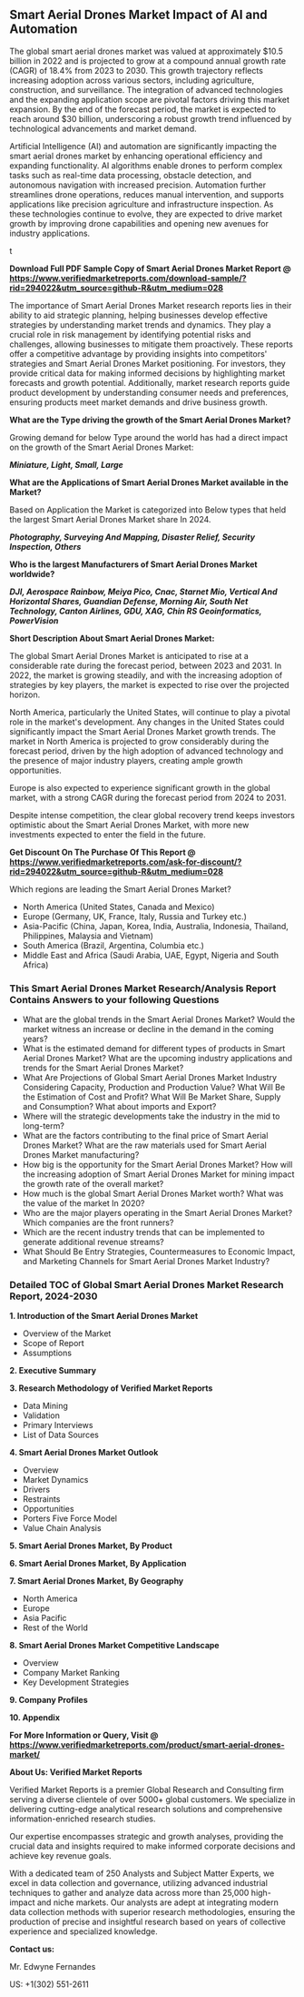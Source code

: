<h2>Smart Aerial Drones Market Impact of AI and Automation</h2><p>The global smart aerial drones market was valued at approximately $10.5 billion in 2022 and is projected to grow at a compound annual growth rate (CAGR) of 18.4% from 2023 to 2030. This growth trajectory reflects increasing adoption across various sectors, including agriculture, construction, and surveillance. The integration of advanced technologies and the expanding application scope are pivotal factors driving this market expansion. By the end of the forecast period, the market is expected to reach around $30 billion, underscoring a robust growth trend influenced by technological advancements and market demand.</p><p>Artificial Intelligence (AI) and automation are significantly impacting the smart aerial drones market by enhancing operational efficiency and expanding functionality. AI algorithms enable drones to perform complex tasks such as real-time data processing, obstacle detection, and autonomous navigation with increased precision. Automation further streamlines drone operations, reduces manual intervention, and supports applications like precision agriculture and infrastructure inspection. As these technologies continue to evolve, they are expected to drive market growth by improving drone capabilities and opening new avenues for industry applications.</p>t</p><p id="" class=""><strong>Download Full PDF Sample Copy of Smart Aerial Drones Market Report @ <a href="https://www.verifiedmarketreports.com/download-sample/?rid=294022&utm_source=github-R&utm_medium=028" target="_blank">https://www.verifiedmarketreports.com/download-sample/?rid=294022&utm_source=github-R&utm_medium=028</a></strong></p><p>The importance of&nbsp;Smart Aerial Drones Market research reports lies in their ability to aid strategic planning, helping businesses develop effective strategies by understanding market trends and dynamics. They play a crucial role in risk management by identifying potential risks and challenges, allowing businesses to mitigate them proactively. These reports offer a competitive advantage by providing insights into competitors' strategies and Smart Aerial Drones Market positioning. For investors, they provide critical data for making informed decisions by highlighting market forecasts and growth potential. Additionally, market research reports guide product development by understanding consumer needs and preferences, ensuring products meet market demands and drive business growth.</p><p><strong>What are the&nbsp;Type driving the growth of the Smart Aerial Drones Market?</strong></p><p id="" class="">Growing demand for below Type around the world has had a direct impact on the growth of the Smart Aerial Drones Market:</p><em><strong>Miniature, Light, Small, Large</strong></em></p><strong>What are the&nbsp;Applications&nbsp;of Smart Aerial Drones Market available in the Market?</strong></p><p id="" class="">Based on Application the Market is categorized into Below types that held the largest Smart Aerial Drones Market share In 2024.</p><em><strong>Photography, Surveying And Mapping, Disaster Relief, Security Inspection, Others</strong></em></p><strong>Who is the largest Manufacturers of Smart Aerial Drones Market worldwide?</strong></p><p><em><strong>DJI, Aerospace Rainbow, Meiya Pico, Cnac, Starnet Mio, Vertical And Horizontal Shares, Guandian Defense, Morning Air, South Net Technology, Canton Airlines, GDU, XAG, Chin RS Geoinformatics, PowerVision</strong></em></p><p id="" class=""><strong>Short Description About Smart Aerial Drones Market:</strong></p><p>The global Smart Aerial Drones Market is anticipated to rise at a considerable rate during the forecast period, between 2023 and 2031. In 2022, the market is growing steadily, and with the increasing adoption of strategies by key players, the market is expected to rise over the projected horizon.</p><p>North America, particularly the United States, will continue to play a pivotal role in the market's development. Any changes in the United States could significantly impact the Smart Aerial Drones Market growth trends. The market in North America is projected to grow considerably during the forecast period, driven by the high adoption of advanced technology and the presence of major industry players, creating ample growth opportunities.</p><p>Europe is also expected to experience significant growth in the global market, with a strong CAGR during the forecast period from 2024 to 2031.</p><p>Despite intense competition, the clear global recovery trend keeps investors optimistic about the Smart Aerial Drones Market, with more new investments expected to enter the field in the future.</p><p id="" class=""><strong>Get Discount On The Purchase Of This Report @ <a href="https://www.verifiedmarketreports.com/ask-for-discount/?rid=294022&utm_source=github-R&utm_medium=028" target="_blank">https://www.verifiedmarketreports.com/ask-for-discount/?rid=294022&utm_source=github-R&utm_medium=028</a></strong></p>Which regions are leading the Smart Aerial Drones Market?</p><ul><li>North America (United States, Canada and Mexico)</li><li>Europe (Germany, UK, France, Italy, Russia and Turkey etc.)</li><li>Asia-Pacific (China, Japan, Korea, India, Australia, Indonesia, Thailand, Philippines, Malaysia and Vietnam)</li><li>South America (Brazil, Argentina, Columbia etc.)</li><li>Middle East and Africa (Saudi Arabia, UAE, Egypt, Nigeria and South Africa)</li></ul><h3 id="" class="">This Smart Aerial Drones Market Research/Analysis Report Contains Answers to your following Questions</h3><ul><li>What are the global trends in the Smart Aerial Drones Market? Would the market witness an increase or decline in the demand in the coming years?</li><li>What is the estimated demand for different types of products in Smart Aerial Drones Market? What are the upcoming industry applications and trends for the Smart Aerial Drones Market?</li><li>What Are Projections of Global Smart Aerial Drones Market Industry Considering Capacity, Production and Production Value? What Will Be the Estimation of Cost and Profit? What Will Be Market Share, Supply and Consumption? What about imports and Export?</li><li>Where will the strategic developments take the industry in the mid to long-term?</li><li>What are the factors contributing to the final price of Smart Aerial Drones Market? What are the raw materials used for Smart Aerial Drones Market manufacturing?</li><li>How big is the opportunity for the Smart Aerial Drones Market? How will the increasing adoption of Smart Aerial Drones Market for mining impact the growth rate of the overall market?</li><li>How much is the global Smart Aerial Drones Market worth? What was the value of the market In 2020?</li><li>Who are the major players operating in the Smart Aerial Drones Market? Which companies are the front runners?</li><li>Which are the recent industry trends that can be implemented to generate additional revenue streams?</li><li>What Should Be Entry Strategies, Countermeasures to Economic Impact, and Marketing Channels for Smart Aerial Drones Market Industry?</li></ul><h3 id="" class="">Detailed TOC of Global Smart Aerial Drones Market Research Report, 2024-2030</h3><p id="" class=""><strong>1. Introduction of the Smart Aerial Drones Market</strong></p><ul><li>Overview of the Market</li><li>Scope of Report</li><li>Assumptions</li></ul><p id="" class=""><strong>2. Executive Summary</strong></p><p id="" class=""><strong>3. Research Methodology of Verified Market Reports</strong></p><ul><li>Data Mining</li><li>Validation</li><li>Primary Interviews</li><li>List of Data Sources</li></ul><p id="" class=""><strong>4. Smart Aerial Drones Market Outlook</strong></p><ul><li>Overview</li><li>Market Dynamics</li><li>Drivers</li><li>Restraints</li><li>Opportunities</li><li>Porters Five Force Model</li><li>Value Chain Analysis</li></ul><p id="" class=""><strong>5. Smart Aerial Drones Market, By Product</strong></p><p id="" class=""><strong>6. Smart Aerial Drones Market, By Application</strong></p><p id="" class=""><strong>7. Smart Aerial Drones Market, By Geography</strong></p><ul><li>North America</li><li>Europe</li><li>Asia Pacific</li><li>Rest of the World</li></ul><p id="" class=""><strong>8. Smart Aerial Drones Market Competitive Landscape</strong></p><ul><li>Overview</li><li>Company Market Ranking</li><li>Key Development Strategies</li></ul><p id="" class=""><strong>9. Company Profiles</strong></p><p id="" class=""><strong>10. Appendix</strong></p><p id="" class=""><strong>For More Information or Query, Visit @ <a href="https://www.verifiedmarketreports.com/product/smart-aerial-drones-market/" target="_blank">https://www.verifiedmarketreports.com/product/smart-aerial-drones-market/</a></strong></p><p id="" class=""><strong>About Us: Verified Market Reports</strong></p><p id="" class="">Verified Market Reports is a premier Global Research and Consulting firm serving a diverse clientele of over 5000+ global customers. We specialize in delivering cutting-edge analytical research solutions and comprehensive information-enriched research studies.</p><p id="" class="">Our expertise encompasses strategic and growth analyses, providing the crucial data and insights required to make informed corporate decisions and achieve key revenue goals.</p><p id="" class="">With a dedicated team of 250 Analysts and Subject Matter Experts, we excel in data collection and governance, utilizing advanced industrial techniques to gather and analyze data across more than 25,000 high-impact and niche markets. Our analysts are adept at integrating modern data collection methods with superior research methodologies, ensuring the production of precise and insightful research based on years of collective experience and specialized knowledge.</p><p id="" class=""><strong>Contact us:</strong></p><p id="" class="">Mr. Edwyne Fernandes</p><p id="" class="">US: +1(302) 551-2611</p>